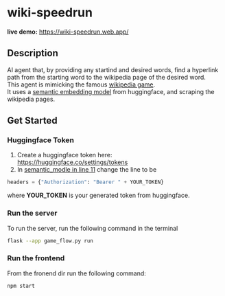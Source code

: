 # wiki-speedrun
**live demo:** https://wiki-speedrun.web.app/
## Description
AI agent that, by providing any startind and desired words, find a hyperlink path from the starting word to the wikipedia page of the desired word.    
This agent is mimicking the famous [wikipedia game](https://en.wikipedia.org/wiki/Wikipedia:Wiki_Game).  
It uses a [semantic embedding model](https://api-inference.huggingface.co/models/SeyedAli/Multilingual-Text-Semantic-Search-Siamese-BERT-V1) from huggingface, and scraping the wikipedia pages.

## Get Started
### Huggingface Token
1. Create a huggingface token here: https://huggingface.co/settings/tokens  
2. In [semantic_modle in line 11](https://github.com/NogaTal98/wiki-speedrun/blob/846f361233fa025a228724a0fe2f5efeea7175c8/semantic_model.py#L11) change the line to be
```python
headers = {"Authorization": "Bearer " + YOUR_TOKEN}
```
where **YOUR_TOKEN** is your generated token from huggingface.

### Run the server
To run the server, run the following command in the terminal
```bash
flask --app game_flow.py run
```

### Run the frontend
From the fronend dir run the following command:
```bash
npm start
```
